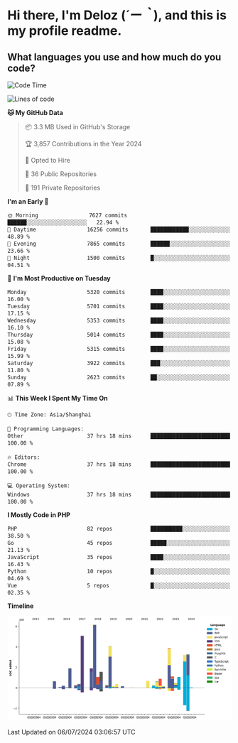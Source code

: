 # **Hi there, I'm Deloz (*´ー｀*), and this is my profile readme.**

## **What languages you use and how much do you code?**

<!--START_SECTION:waka-->
![Code Time](http://img.shields.io/badge/Code%20Time-4%2C360%20hrs%2012%20mins-blue)

![Lines of code](https://img.shields.io/badge/From%20Hello%20World%20I%27ve%20Written-40.1%20million%20lines%20of%20code-blue)

**🐱 My GitHub Data** 

> 📦 3.3 MB Used in GitHub's Storage 
 > 
> 🏆 3,857 Contributions in the Year 2024
 > 
> 💼 Opted to Hire
 > 
> 📜 36 Public Repositories 
 > 
> 🔑 191 Private Repositories 
 > 
**I'm an Early 🐤** 

```text
🌞 Morning                7627 commits        ██████░░░░░░░░░░░░░░░░░░░   22.94 % 
🌆 Daytime                16256 commits       ████████████░░░░░░░░░░░░░   48.89 % 
🌃 Evening                7865 commits        ██████░░░░░░░░░░░░░░░░░░░   23.66 % 
🌙 Night                  1500 commits        █░░░░░░░░░░░░░░░░░░░░░░░░   04.51 % 
```
📅 **I'm Most Productive on Tuesday** 

```text
Monday                   5320 commits        ████░░░░░░░░░░░░░░░░░░░░░   16.00 % 
Tuesday                  5701 commits        ████░░░░░░░░░░░░░░░░░░░░░   17.15 % 
Wednesday                5353 commits        ████░░░░░░░░░░░░░░░░░░░░░   16.10 % 
Thursday                 5014 commits        ████░░░░░░░░░░░░░░░░░░░░░   15.08 % 
Friday                   5315 commits        ████░░░░░░░░░░░░░░░░░░░░░   15.99 % 
Saturday                 3922 commits        ███░░░░░░░░░░░░░░░░░░░░░░   11.80 % 
Sunday                   2623 commits        ██░░░░░░░░░░░░░░░░░░░░░░░   07.89 % 
```


📊 **This Week I Spent My Time On** 

```text
🕑︎ Time Zone: Asia/Shanghai

💬 Programming Languages: 
Other                    37 hrs 18 mins      █████████████████████████   100.00 % 

🔥 Editors: 
Chrome                   37 hrs 18 mins      █████████████████████████   100.00 % 

💻 Operating System: 
Windows                  37 hrs 18 mins      █████████████████████████   100.00 % 
```

**I Mostly Code in PHP** 

```text
PHP                      82 repos            ██████████░░░░░░░░░░░░░░░   38.50 % 
Go                       45 repos            █████░░░░░░░░░░░░░░░░░░░░   21.13 % 
JavaScript               35 repos            ████░░░░░░░░░░░░░░░░░░░░░   16.43 % 
Python                   10 repos            █░░░░░░░░░░░░░░░░░░░░░░░░   04.69 % 
Vue                      5 repos             █░░░░░░░░░░░░░░░░░░░░░░░░   02.35 % 
```



**Timeline**

![Lines of Code chart](https://raw.githubusercontent.com/deloz/deloz/main/assets/bar_graph.png)


 Last Updated on 06/07/2024 03:06:57 UTC
<!--END_SECTION:waka-->
